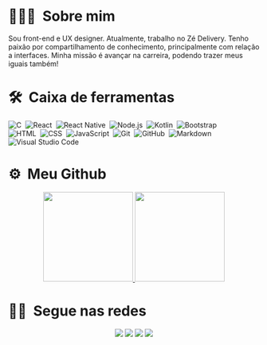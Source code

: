 <!-- ## 👋 &nbsp;Hey there! I'm Aditya -->

# 👩🏾‍💻 &nbsp;Sobre mim

Sou front-end e UX designer. Atualmente, trabalho no Zé Delivery. Tenho paixão por compartilhamento de conhecimento, principalmente com relação a interfaces. Minha missão é avançar na carreira, podendo trazer meus iguais também!


# 🛠 &nbsp;Caixa de ferramentas

![C](https://img.shields.io/badge/-C-05122A?style=flat&logo=C&logoColor=A8B9CC)&nbsp;
![React](https://img.shields.io/badge/-React-05122A?style=flat&logo=react)&nbsp;
![React Native](https://img.shields.io/badge/-Mobile-05122A?style=flat&logo=android)&nbsp;
![Node.js](https://img.shields.io/badge/-Node.js-05122A?style=flat&logo=node.js)&nbsp;
![Kotlin](https://img.shields.io/badge/-Kotlin-05122A?style=flat&logo=kotlin)&nbsp;
![Bootstrap](https://img.shields.io/badge/-Bootstrap-05122A?style=flat&logo=bootstrap&logoColor=563D7C)\
![HTML](https://img.shields.io/badge/-HTML-05122A?style=flat&logo=HTML5)&nbsp;
![CSS](https://img.shields.io/badge/-CSS-05122A?style=flat&logo=CSS3&logoColor=1572B6)&nbsp;
![JavaScript](https://img.shields.io/badge/-JavaScript-05122A?style=flat&logo=javascript)&nbsp;
![Git](https://img.shields.io/badge/-Git-05122A?style=flat&logo=git)&nbsp;
![GitHub](https://img.shields.io/badge/-GitHub-05122A?style=flat&logo=github)&nbsp;
![Markdown](https://img.shields.io/badge/-Markdown-05122A?style=flat&logo=markdown)\
![Visual Studio Code](https://img.shields.io/badge/-Visual%20Studio%20Code-05122A?style=flat&logo=visual-studio-code&logoColor=007ACC)&nbsp;

# ⚙️ &nbsp;Meu Github

<p align="center">
<a href="https://github.com/frontfabi">
  <img height="180em" src="https://github-readme-stats-eight-theta.vercel.app/api?username=frontfabi&show_icons=true&theme=radical&include_all_commits=true&count_private=true"/>
  <img height="180em" src="https://github-readme-stats-eight-theta.vercel.app/api/top-langs/?username=frontfabi&layout=compact&langs_count=8&theme=radical"/>
</a>
</p>

# 🤝🏻 &nbsp;Segue nas redes

<p align="center">
<a href="https://www.twitter.com/frontfabii"><img src="https://img.shields.io/badge/-frontfabii-3423A6?style=flat&logo=Twitter&logoColor=white"/></a>
<a href="https://linkedin.com/in/frontfabi"><img src="https://img.shields.io/badge/-Fabi%20Rodrigues-0077B5?style=flat&logo=Linkedin&logoColor=white"/></a>
<a href="mailto:frontfabi@gmail.com"><img src="https://img.shields.io/badge/-frontfabi@gmail.com-D14836?style=flat&logo=Gmail&logoColor=white"/></a>
<a href="https://instagram.com/frontfabi"><img src="https://img.shields.io/badge/-@frontfabi-E4405F?style=flat&logo=Instagram&logoColor=white"/></a>
